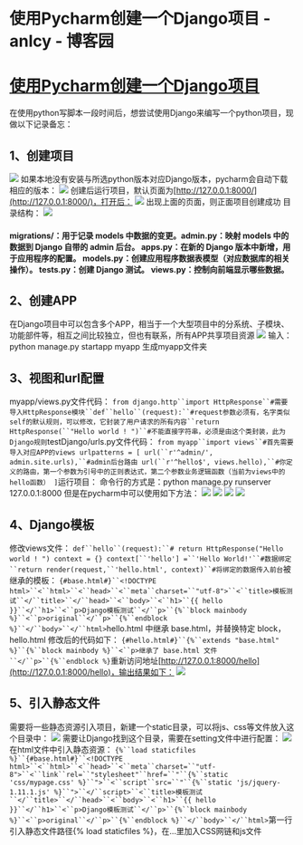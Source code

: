 
# 使用Pycharm创建一个Django项目 - anlcy - 博客园






# [使用Pycharm创建一个Django项目](https://www.cnblogs.com/camilla/p/8857022.html)
在使用python写脚本一段时间后，想尝试使用Django来编写一个python项目，现做以下记录备忘：
## 1、创建项目
![](https://segmentfault.com/img/bVWINZ?w=973&h=614)
如果本地没有安装与所选python版本对应Django版本，pycharm会自动下载相应的版本：
![](https://segmentfault.com/img/bVWIPu?w=612&h=152)
创建后运行项目，默认页面为[http://127.0.0.1:8000/](http://127.0.0.1:8000/)，打开后：
![](https://segmentfault.com/img/bVWIX3?w=1177&h=282)
出现上面的页面，则正面项目创建成功
目录结构：
![](https://segmentfault.com/img/bVWI0N?w=466&h=429)
#### migrations/：用于记录 models 中数据的变更。admin.py：映射 models 中的数据到 Django 自带的 admin 后台。 apps.py：在新的 Django 版本中新增，用于应用程序的配置。 models.py：创建应用程序数据表模型（对应数据库的相关操作）。 tests.py：创建 Django 测试。 views.py：控制向前端显示哪些数据。
## 2、创建APP
在Django项目中可以包含多个APP，相当于一个大型项目中的分系统、子模块、功能部件等，相互之间比较独立，但也有联系，所有APP共享项目资源
![](https://segmentfault.com/img/bVWI2s?w=822&h=329)
输入：python manage.py startapp myapp
生成myapp文件夹
## 3、视图和url配置
myapp/views.py文件代码：
`from django.http``import HttpResponse``#需要导入HttpResponse模块``def``hello``(request):``#request参数必须有，名字类似self的默认规则，可以修改，它封装了用户请求的所有内容``return HttpResponse(``"Hello world ! ")``#不能直接字符串，必须是由这个类封装，此为Django规则`testDjango/urls.py文件代码：
`from myapp``import views``#首先需要导入对应APP的views
urlpatterns = [
    url(``r'^admin/', admin.site.urls),``#admin后台路由
    url(``r'^hello$', views.hello),``#你定义的路由，第一个参数为引号中的正则表达式，第二个参数业务逻辑函数（当前为views中的hello函数）
]`运行项目：
命令行的方式是：python manage.py runserver 127.0.0.1:8000
但是在pycharm中可以使用如下方法：
![](https://segmentfault.com/img/bVWJjJ?w=469&h=148)
![](https://segmentfault.com/img/bVWJj2?w=885&h=288)
![](https://segmentfault.com/img/bVWJkj?w=1283&h=404)
![](https://segmentfault.com/img/bVWJky?w=766&h=157)
## 4、Django模板
修改views文件：
`def``hello``(request):``# return HttpResponse("Hello world ! ")
    context = {}
    context[``'hello'] =``'Hello World!'``#数据绑定``return render(request,``'hello.html', context)``#将绑定的数据传入前台`被继承的模板：
`{#base.html#}``<!DOCTYPE html>``<``html>``<``head>``<``meta``charset=``"utf-8">``<``title>模板测试``</``title>``</``head>``<``body>``<``h1>``{{ hello }}``</``h1>``<``p>Django模板测试``</``p>``{%``block mainbody %}``<``p>original``</``p>``{%``endblock %}``</``body>``</``html>`hello.html 中继承 base.html，并替换特定 block，hello.html 修改后的代码如下：
`{#hello.html#}``{%``extends "base.html" %}``{%``block mainbody %}``<``p>继承了 base.html 文件``</``p>``{%``endblock %}`重新访问地址[http://127.0.0.1:8000/hello](http://127.0.0.1:8000/hello)，输出结果如下：
![](https://segmentfault.com/img/bVWJqN?w=638&h=249)
## 5、引入静态文件
需要将一些静态资源引入项目，新建一个static目录，可以将js、css等文件放入这个目录中：
![](https://segmentfault.com/img/bVWJzh?w=495&h=127)
需要让Django找到这个目录，需要在setting文件中进行配置：
![](https://segmentfault.com/img/bVWJA6?w=857&h=240)
在html文件中引入静态资源：
`{%``load staticfiles %}``{#base.html#}``<!DOCTYPE html>``<``html>``<``head>``<``meta``charset=``"utf-8">``<``link``rel=``"stylesheet"``href=``"``{%``static 'css/mypage.css' %}``">``<``script``src=``"``{%``static 'js/jquery-1.11.1.js' %}``">``</``script>``<``title>模板测试``</``title>``</``head>``<``body>``<``h1>``{{ hello }}``</``h1>``<``p>Django模板测试``</``p>``{%``block mainbody %}``<``p>original``</``p>``{%``endblock %}``</``body>``</``html>`第一行引入静态文件路径{% load staticfiles %}，在<head>...</head>里加入CSS网链和js文件





